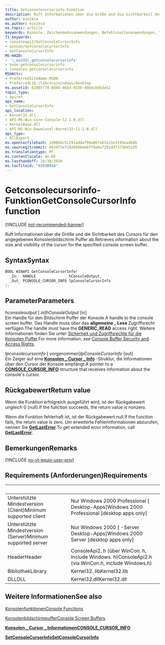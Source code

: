 ```yaml
---
title: Getconsolecursorinfo-Funktion
description: Ruft Informationen über die Größe und die Sichtbarkeit des Cursors für den angegebenen Konsolenbildschirm Puffer ab.
author: miniksa
ms.author: miniksa
ms.topic: article
keywords: Konsole, Zeichenmodusanwendungen, Befehlszeilenanwendungen, Terminalanwendungen, Konsolen-API
f1_keywords:
- consoleapi2/GetConsoleCursorInfo
- wincon/GetConsoleCursorInfo
- GetConsoleCursorInfo
MS-HAID:
- '\_win32\_getconsolecursorinfo'
- base.getconsolecursorinfo
- consoles.getconsolecursorinfo
MSHAttr:
- PreferredSiteName:MSDN
- PreferredLib:/library/windows/desktop
ms.assetid: 6200577d-8d84-46bd-9330-d0b6cbbb3e52
topic_type:
- apiref
api_name:
- GetConsoleCursorInfo
api_location:
- Kernel32.dll
- API-MS-Win-Core-Console-l2-1-0.dll
- KernelBase.dll
- API-MS-Win-DownLevel-Kernel32-l1-1-0.dll
api_type:
- DllExport
ms.openlocfilehash: 2d9869c5c291addaf94a06fa67e11e3195ead686
ms.sourcegitcommit: 463975e71920908a6bff9a6a7291ddf3736652d5
ms.translationtype: MT
ms.contentlocale: de-DE
ms.lasthandoff: 10/30/2020
ms.locfileid: "93038918"
---
```

# <a name="getconsolecursorinfo-function"></a><span data-ttu-id="1ddc7-104">Getconsolecursorinfo-Funktion</span><span class="sxs-lookup"><span data-stu-id="1ddc7-104">GetConsoleCursorInfo function</span></span>

[!INCLUDE [not-recommended-banner](./includes/not-recommended-banner.md)]

<span data-ttu-id="1ddc7-105">Ruft Informationen über die Größe und die Sichtbarkeit des Cursors für den angegebenen Konsolenbildschirm Puffer ab.</span><span class="sxs-lookup"><span data-stu-id="1ddc7-105">Retrieves information about the size and visibility of the cursor for the specified console screen buffer.</span></span>

## <a name="syntax"></a><span data-ttu-id="1ddc7-106">Syntax</span><span class="sxs-lookup"><span data-stu-id="1ddc7-106">Syntax</span></span>

```C
BOOL WINAPI GetConsoleCursorInfo(
  _In_  HANDLE               hConsoleOutput,
  _Out_ PCONSOLE_CURSOR_INFO lpConsoleCursorInfo
);
```

## <a name="parameters"></a><span data-ttu-id="1ddc7-107">Parameter</span><span class="sxs-lookup"><span data-stu-id="1ddc7-107">Parameters</span></span>

<span data-ttu-id="1ddc7-108">*hconsoleoutput* \[ in\]</span><span class="sxs-lookup"><span data-stu-id="1ddc7-108">*hConsoleOutput* \[in\]</span></span>  
<span data-ttu-id="1ddc7-109">Ein Handle für den Bildschirm Puffer der Konsole.</span><span class="sxs-lookup"><span data-stu-id="1ddc7-109">A handle to the console screen buffer.</span></span> <span data-ttu-id="1ddc7-110">Das Handle muss über das **allgemeine \_ Lese** Zugriffsrecht verfügen.</span><span class="sxs-lookup"><span data-stu-id="1ddc7-110">The handle must have the **GENERIC\_READ** access right.</span></span> <span data-ttu-id="1ddc7-111">Weitere Informationen finden Sie unter [Sicherheit und Zugriffsrechte für die Konsolen Puffer](console-buffer-security-and-access-rights.md).</span><span class="sxs-lookup"><span data-stu-id="1ddc7-111">For more information, see [Console Buffer Security and Access Rights](console-buffer-security-and-access-rights.md).</span></span>

<span data-ttu-id="1ddc7-112">*lpconsolecursorinfo* \[ vorgenommen\]</span><span class="sxs-lookup"><span data-stu-id="1ddc7-112">*lpConsoleCursorInfo* \[out\]</span></span>  
<span data-ttu-id="1ddc7-113">Ein Zeiger auf eine [**Konsolen \_ Cursor \_ Info**](console-cursor-info-str.md) -Struktur, die Informationen über den Cursor der Konsole empfängt.</span><span class="sxs-lookup"><span data-stu-id="1ddc7-113">A pointer to a [**CONSOLE\_CURSOR\_INFO**](console-cursor-info-str.md) structure that receives information about the console's cursor.</span></span>

## <a name="return-value"></a><span data-ttu-id="1ddc7-114">Rückgabewert</span><span class="sxs-lookup"><span data-stu-id="1ddc7-114">Return value</span></span>

<span data-ttu-id="1ddc7-115">Wenn die Funktion erfolgreich ausgeführt wird, ist der Rückgabewert ungleich 0 (null).</span><span class="sxs-lookup"><span data-stu-id="1ddc7-115">If the function succeeds, the return value is nonzero.</span></span>

<span data-ttu-id="1ddc7-116">Wenn die Funktion fehlerhaft ist, ist der Rückgabewert null.</span><span class="sxs-lookup"><span data-stu-id="1ddc7-116">If the function fails, the return value is zero.</span></span> <span data-ttu-id="1ddc7-117">Um erweiterte Fehlerinformationen abzurufen, nennen Sie [**GetLastError**](https://msdn.microsoft.com/library/windows/desktop/ms679360).</span><span class="sxs-lookup"><span data-stu-id="1ddc7-117">To get extended error information, call [**GetLastError**](https://msdn.microsoft.com/library/windows/desktop/ms679360).</span></span>

## <a name="remarks"></a><span data-ttu-id="1ddc7-118">Bemerkungen</span><span class="sxs-lookup"><span data-stu-id="1ddc7-118">Remarks</span></span>

[!INCLUDE [no-vt-equiv-user-priv](./includes/no-vt-equiv-user-priv.md)]

## <a name="requirements"></a><span data-ttu-id="1ddc7-119">Requirements (Anforderungen)</span><span class="sxs-lookup"><span data-stu-id="1ddc7-119">Requirements</span></span>

| &nbsp; | &nbsp; |
|-|-|
| <span data-ttu-id="1ddc7-120">Unterstützte Mindestversion (Client)</span><span class="sxs-lookup"><span data-stu-id="1ddc7-120">Minimum supported client</span></span> | <span data-ttu-id="1ddc7-121">Nur Windows 2000 Professional \[ Desktop-Apps\]</span><span class="sxs-lookup"><span data-stu-id="1ddc7-121">Windows 2000 Professional \[desktop apps only\]</span></span> |
| <span data-ttu-id="1ddc7-122">Unterstützte Mindestversion (Server)</span><span class="sxs-lookup"><span data-stu-id="1ddc7-122">Minimum supported server</span></span> | <span data-ttu-id="1ddc7-123">Nur Windows 2000 \[ -Server Desktop-Apps\]</span><span class="sxs-lookup"><span data-stu-id="1ddc7-123">Windows 2000 Server \[desktop apps only\]</span></span> |
| <span data-ttu-id="1ddc7-124">Header</span><span class="sxs-lookup"><span data-stu-id="1ddc7-124">Header</span></span> | <span data-ttu-id="1ddc7-125">ConsoleApi2. h (über WinCon. h, Include Windows. h)</span><span class="sxs-lookup"><span data-stu-id="1ddc7-125">ConsoleApi2.h (via WinCon.h, include Windows.h)</span></span> |
| <span data-ttu-id="1ddc7-126">Bibliothek</span><span class="sxs-lookup"><span data-stu-id="1ddc7-126">Library</span></span> | <span data-ttu-id="1ddc7-127">Kernel32. lib</span><span class="sxs-lookup"><span data-stu-id="1ddc7-127">Kernel32.lib</span></span> |
| <span data-ttu-id="1ddc7-128">DLL</span><span class="sxs-lookup"><span data-stu-id="1ddc7-128">DLL</span></span> | <span data-ttu-id="1ddc7-129">Kernel32.dll</span><span class="sxs-lookup"><span data-stu-id="1ddc7-129">Kernel32.dll</span></span> |

## <a name="see-also"></a><span data-ttu-id="1ddc7-130">Weitere Informationen</span><span class="sxs-lookup"><span data-stu-id="1ddc7-130">See also</span></span>

[<span data-ttu-id="1ddc7-131">Konsolenfunktionen</span><span class="sxs-lookup"><span data-stu-id="1ddc7-131">Console Functions</span></span>](console-functions.md)

[<span data-ttu-id="1ddc7-132">Konsolenbildschirmpuffer</span><span class="sxs-lookup"><span data-stu-id="1ddc7-132">Console Screen Buffers</span></span>](console-screen-buffers.md)

[<span data-ttu-id="1ddc7-133">**Konsolen \_ Cursor \_ Informationen**</span><span class="sxs-lookup"><span data-stu-id="1ddc7-133">**CONSOLE\_CURSOR\_INFO**</span></span>](console-cursor-info-str.md)

[<span data-ttu-id="1ddc7-134">**SetConsoleCursorInfo**</span><span class="sxs-lookup"><span data-stu-id="1ddc7-134">**SetConsoleCursorInfo**</span></span>](setconsolecursorinfo.md)
